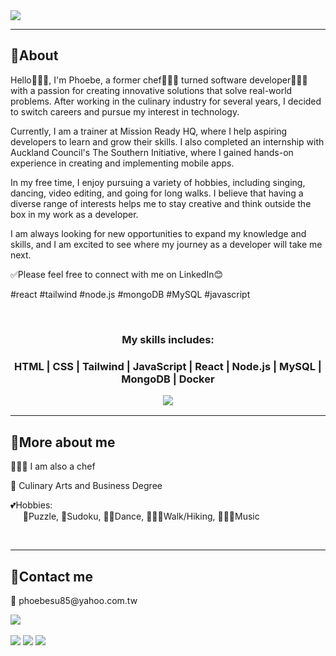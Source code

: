 <img src="https://readme-typing-svg.demolab.com?font=Fira+Code&pause=1000&width=435&lines=👋+Welcome+to+Phoebe's+GitHub"/>

<hr>
<h2><b>🔹About </b></h2>
<p>
Hello🙋🏻‍♀️, I'm Phoebe, a former chef👩🏻‍🍳 turned software developer👩🏻‍💻 with a passion for creating innovative solutions that solve real-world problems. After working in the culinary industry for several years, I decided to switch careers and pursue my interest in technology.</p>

<p>Currently, I am a trainer at Mission Ready HQ, where I help aspiring developers to learn and grow their skills. I also completed an internship with Auckland Council's The Southern Initiative, where I gained hands-on experience in creating and implementing mobile apps.</p>


<p>In my free time, I enjoy pursuing a variety of hobbies, including singing, dancing, video editing, and going for long walks. I believe that having a diverse range of interests helps me to stay creative and think outside the box in my work as a developer.</p>

<p>I am always looking for new opportunities to expand my knowledge and skills, and I am excited to see where my journey as a developer will take me next.</p>

✅Please feel free to connect with me on LinkedIn😊

#react #tailwind #node.js #mongoDB #MySQL #javascript

<br/>
<h3 align="center"><b>My skills includes:</b><h3>
 <p  align="center">HTML | CSS | Tailwind | JavaScript | React | Node.js | MySQL | MongoDB | Docker
<p align="center"><a href="https://skillicons.dev" align="center">
<img src="https://skillicons.dev/icons?i=html,css,tailwind,js,react,nodejs,mysql,mongodb,materialui,github,githubactions,docker"  />
</a></p>
</p>

<hr/>
<h2><b>🔹More about me</b></h2>
<p>👩🏻‍🍳 I am also a chef</P>
<p>📜 Culinary Arts and Business Degree</p>
<p>💕Hobbies:</br>&nbsp&nbsp&nbsp&nbsp 🧩Puzzle, 🔢Sudoku, 💃🏻Dance, 🚶🏻‍♀️Walk/Hiking,  🎹🎻🎤Music </p><br/>

<hr>
<h2><b>🔹Contact me</b></h2>
<p >📧 phoebesu85@yahoo.com.tw </p>
<a href="https://www.linkedin.com/in/phoebe-su/"><img src="https://skillicons.dev/icons?i=linkedin"/></a><br/><br/>
<img src="https://api.accredible.com/v1/frontend/credential_website_embed_image/certificate/73677858"/>
<img src="https://api.accredible.com/v1/frontend/credential_website_embed_image/certificate/68683910"/>
<img src="https://api.accredible.com/v1/frontend/credential_website_embed_image/certificate/62785817"/>
